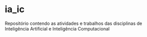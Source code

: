 # ia_ic
Repositório contendo as atividades e trabalhos das disciplinas de Inteligência Artificial e Inteligência Computacional
